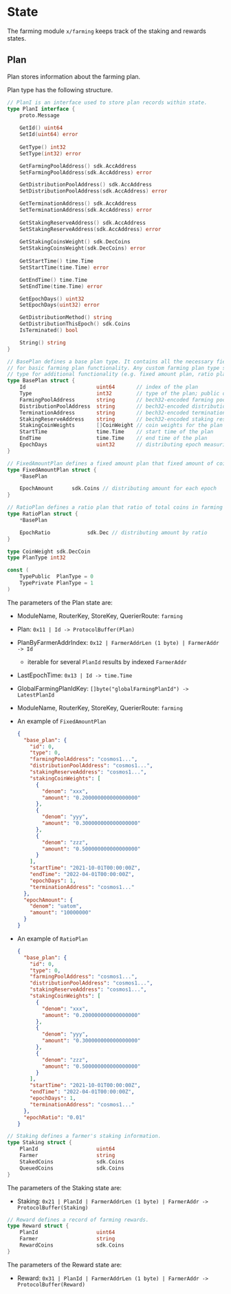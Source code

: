 <!-- order: 2 -->

 # State

The farming module `x/farming` keeps track of the staking and rewards states.

## Plan

Plan stores information about the farming plan.

Plan type has the following structure.

```go
// PlanI is an interface used to store plan records within state.
type PlanI interface {
    proto.Message
    
    GetId() uint64
    SetId(uint64) error
    
    GetType() int32
    SetType(int32) error

    GetFarmingPoolAddress() sdk.AccAddress
    SetFarmingPoolAddress(sdk.AccAddress) error

    GetDistributionPoolAddress() sdk.AccAddress
    SetDistributionPoolAddress(sdk.AccAddress) error

    GetTerminationAddress() sdk.AccAddress
    SetTerminationAddress(sdk.AccAddress) error
    
    GetStakingReserveAddress() sdk.AccAddress
    SetStakingReserveAddress(sdk.AccAddress) error
        
    GetStakingCoinsWeight() sdk.DecCoins
    SetStakingCoinsWeight(sdk.DecCoins) error
    
    GetStartTime() time.Time
    SetStartTime(time.Time) error

    GetEndTime() time.Time
    SetEndTime(time.Time) error

    GetEpochDays() uint32
    SetEpochDays(uint32) error

    GetDistributionMethod() string
    GetDistributionThisEpoch() sdk.Coins
    IsTerminated() bool

    String() string
}
```

```go
// BasePlan defines a base plan type. It contains all the necessary fields
// for basic farming plan functionality. Any custom farming plan type should extend this
// type for additional functionality (e.g. fixed amount plan, ratio plan).
type BasePlan struct {
    Id                       uint64       // index of the plan
    Type                     int32        // type of the plan; public or private
    FarmingPoolAddress       string       // bech32-encoded farming pool address
    DistributionPoolAddress  string       // bech32-encoded distribution pool address
    TerminationAddress       string       // bech32-encoded termination address
    StakingReserveAddress    string       // bech32-encoded staking reserve address
    StakingCoinWeights       []CoinWeight // coin weights for the plan
    StartTime                time.Time    // start time of the plan
    EndTime                  time.Time    // end time of the plan
    EpochDays                uint32       // distributing epoch measuring in days
}
```

```go
// FixedAmountPlan defines a fixed amount plan that fixed amount of coins are distributed for every epoch day.
type FixedAmountPlan struct {
    *BasePlan

    EpochAmount      sdk.Coins // distributing amount for each epoch
}

```

```go
// RatioPlan defines a ratio plan that ratio of total coins in farming pool address is distributed for every epoch day.
type RatioPlan struct {
    *BasePlan

    EpochRatio            sdk.Dec // distributing amount by ratio
}

```

```go
type CoinWeight sdk.DecCoin
type PlanType int32

const (
    TypePublic  PlanType = 0
    TypePrivate PlanType = 1
)
```

The parameters of the Plan state are:

- ModuleName, RouterKey, StoreKey, QuerierRoute: `farming`
- Plan: `0x11 | Id -> ProtocolBuffer(Plan)`
- PlanByFarmerAddrIndex: `0x12 | FarmerAddrLen (1 byte) | FarmerAddr -> Id`
    - iterable for several `PlanId` results by indexed `FarmerAddr`
- LastEpochTime: `0x13 | Id -> time.Time`
- GlobalFarmingPlanIdKey: `[]byte("globalFarmingPlanId") -> LatestPlanId`
- ModuleName, RouterKey, StoreKey, QuerierRoute: `farming`

- An example of `FixedAmountPlan`

    ```json
    {
      "base_plan": {
        "id": 0,
        "type": 0,
        "farmingPoolAddress": "cosmos1...",
        "distributionPoolAddress": "cosmos1...",
        "stakingReserveAddress": "cosmos1...",
        "stakingCoinWeights": [
          {
            "denom": "xxx",
            "amount": "0.200000000000000000"
          },
          {
            "denom": "yyy",
            "amount": "0.300000000000000000"
          },
          {
            "denom": "zzz",
            "amount": "0.500000000000000000"
          }
        ],
        "startTime": "2021-10-01T00:00:00Z",
        "endTime": "2022-04-01T00:00:00Z",
        "epochDays": 1,
        "terminationAddress": "cosmos1..."
      },
      "epochAmount": {
        "denom": "uatom",
        "amount": "10000000"
      }
    }
    ```

- An example of `RatioPlan`
    ```json
    {
      "base_plan": {
        "id": 0,
        "type": 0,
        "farmingPoolAddress": "cosmos1...",
        "distributionPoolAddress": "cosmos1...",
        "stakingReserveAddress": "cosmos1...",
        "stakingCoinWeights": [
          {
            "denom": "xxx",
            "amount": "0.200000000000000000"
          },
          {
            "denom": "yyy",
            "amount": "0.300000000000000000"
          },
          {
            "denom": "zzz",
            "amount": "0.500000000000000000"
          }
        ],
        "startTime": "2021-10-01T00:00:00Z",
        "endTime": "2022-04-01T00:00:00Z",
        "epochDays": 1,
        "terminationAddress": "cosmos1..."
      },
      "epochRatio": "0.01"
    }
    ```

```go
// Staking defines a farmer's staking information.
type Staking struct {
    PlanId                   uint64
    Farmer                   string
    StakedCoins              sdk.Coins
    QueuedCoins              sdk.Coins
}
```

The parameters of the Staking state are:

- Staking: `0x21 | PlanId | FarmerAddrLen (1 byte) | FarmerAddr -> ProtocolBuffer(Staking)`

```go
// Reward defines a record of farming rewards.
type Reward struct {
    PlanId                   uint64
    Farmer                   string
    RewardCoins              sdk.Coins
}
```

The parameters of the Reward state are:

- Reward: `0x31 | PlanId | FarmerAddrLen (1 byte) | FarmerAddr -> ProtocolBuffer(Reward)`



